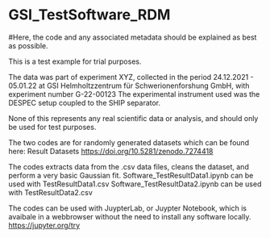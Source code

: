 # GSI_TestSoftware_RDM
#Here, the code and any associated metadata should be explained as best as possible.

This is a test example for trial purposes.

The data was part of experiment XYZ, collected in the period 24.12.2021 - 05.01.22 at GSI Helmholtzzentrum für Schwerionenforshung GmbH, with experiment number G-22-00123
The experimental instrument used was the DESPEC setup coupled to the SHIP separator.

None of this represents any real scientific data or analysis, and should only be used for test purposes.

The two codes are for randomly generated datasets which can be found here:
Result Datasets
https://doi.org/10.5281/zenodo.7274418

The codes extracts data from the .csv data files, cleans the dataset, and perform a very basic Gaussian fit. 
Software_TestResultData1.ipynb can be used with TestResultData1.csv
Software_TestResultData2.ipynb can be used with TestResultData2.csv

The codes can be used with JuypterLab, or Juypter Notebook, which is avaibale in a webbrowser without the need to install any software locally.
https://jupyter.org/try
